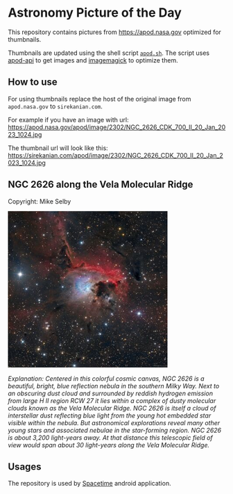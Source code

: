 # Astronomy Picture of the Day

This repository contains pictures from https://apod.nasa.gov optimized for thumbnails.

Thumbnails are updated using the shell script [`apod.sh`](apod.sh). The script
uses [apod-api](https://github.com/nasa/apod-api) to get images and [imagemagick](https://imagemagick.org) to
optimize them.

## How to use

For using thumbnails replace the host of the original image from `apod.nasa.gov` to `sirekanian.com`.

For example if you have an image with url:<br>
https://apod.nasa.gov/apod/image/2302/NGC_2626_CDK_700_II_20_Jan_2023_1024.jpg

The thumbnail url will look like this:<br>
https://sirekanian.com/apod/image/2302/NGC_2626_CDK_700_II_20_Jan_2023_1024.jpg

## NGC 2626 along the Vela Molecular Ridge

Copyright: Mike Selby

[![the picture of the day][1]][2]

_Explanation: Centered in this colorful cosmic canvas, NGC 2626 is a beautiful, bright, blue reflection nebula in the southern Milky Way. Next to an obscuring dust cloud and surrounded by reddish hydrogen emission from large H II region RCW 27 it lies within a complex of dusty molecular clouds known as the Vela Molecular Ridge. NGC 2626 is itself a cloud of interstellar dust reflecting blue light from the young hot embedded star visible within the nebula. But astronomical explorations reveal many other young stars and associated nebulae in the star-forming region. NGC 2626 is about 3,200 light-years away. At that distance this telescopic field of view would span about 30 light-years along the Vela Molecular Ridge._

## Usages

The repository is used by [Spacetime][3] android application.

[1]: image/2302/NGC_2626_CDK_700_II_20_Jan_2023_1024.jpg

[2]: https://apod.nasa.gov/apod/image/2302/NGC_2626_CDK_700_II_20_Jan_2023_1024.jpg

[3]: https://github.com/sirekanian/spacetime
